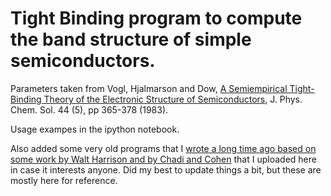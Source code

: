 # Tight Binding program to compute the band structure of simple semiconductors.
Parameters taken from Vogl, Hjalmarson and Dow, [A Semiempirical Tight-Binding Theory of the Electronic Structure of Semiconductors](http://www.sciencedirect.com/science/article/pii/0022369783900641), J. Phys. Chem. Sol. 44 (5), pp 365-378 (1983).

Usage exampes in the ipython notebook.

Also added some very old programs that I [wrote a long time ago based on some work by Walt Harrison and by Chadi and Cohen](http://www.wag.caltech.edu/home/rpm/projects/tight-binding/) that I uploaded here in case it interests anyone. Did my best 
to update things a bit, but these are mostly here for reference.
